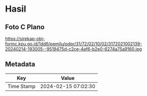 # Hasil

## Foto C Plano

https://sirekap-obj-formc.kpu.go.id/1dd6/pemilu/pdpr/31/72/02/10/02/3172021002139-20240214-193005--9519475d-c2ce-4af6-b2e0-6274a75a9160.jpg


## Metadata

| Key        | Value               |
| ---------- | ------------------- |
| Time Stamp | 2024-02-15 07:02:30 |



